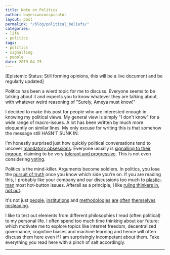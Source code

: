 ```yaml
---
title: Note on Politics
author: bayesianconspirator
layout: post
permalink: "/blog/political_beliefs/"
categories:
- life
- politics
tags:
- politics
- signalling
- people
date: 2019-04-25
---
```


[Epistemic Status: Still forming opinions, this will be a live document and be regularly updated]

Politics has been a wierd topic for me to discuss. Everyone seems to be talking about it and expects you to know whatever they are talking about, with whatever weird reasoning of "Surely, Ameya must know!"

I decided to make this post for people who are interested enough in knowing my political views. My general view is simply "I don't know" for a wide range of macro-issues. A lot has been written by much more eloquently on similar lines. My only excuse for writing this is that somehow the message still HASN’T SUNK IN.

I'm honestly surprised just how quickly political conversations tend to uncover [mandatory obsessions](https://putanumonit.com/2018/11/07/mandatory-obsessions/). Everyone usually is [signalling to their ingroup](slatestarcodex.com/2016/04/04/the-ideology-is-not-the-movement/), claiming to be very [tolerant and progressive](https://slatestarcodex.com/2014/09/30/i-can-tolerate-anything-except-the-outgroup/). This is not even considering [voting](https://putanumonit.com/2015/12/30/010-voting/).

Politics is the mind-killer. Arguments become soldiers. In politics, you lose the [pursuit of truth](https://mason.gmu.edu/~rhanson/deceive.pdf) once you know which side you’re on. If you are reading this, I probably like your company and our discussions too much to [plastic-man](https://putanumonit.com/2016/09/16/plastic-men/) most hot-button issues. Afterall as a principle, I like [ruling thinkers in, not out](https://slatestarcodex.com/2019/02/26/rule-genius-in-not-out/).

It's not just [people](https://medium.com/incerto/the-intellectual-yet-idiot-13211e2d0577), [institutions](https://slatestarcodex.com/2014/05/23/ssc-gives-a-graduation-speech/) and [methodologies]((http://www.stat.columbia.edu/~gelman/research/unpublished/abandon.pdf)) [are](https://slatestarcodex.com/2014/04/28/the-control-group-is-out-of-control/)  [often](https://slatestarcodex.com/2019/01/14/too-many-people-dare-call-it-conspiracy/) [themselves](https://nintil.com/2016/04/10/on-the-express-acceptance-and-rejection-of-beliefs/) [misleading](https://slatestarcodex.com/2016/08/29/reverse-voxsplaining-drugs-vs-chairs/).

I like to test out elements from different philosophies I read (often political) to my personal life. I often spend too much time thinking about our future: which motivate me to explore topics like internet freedom, decentralized governance, cognitive biases and machine learning and hence will often discuss them here even if I am surprisingly incompetant about them. Take everything you read here with a pinch of salt accordingly.

---